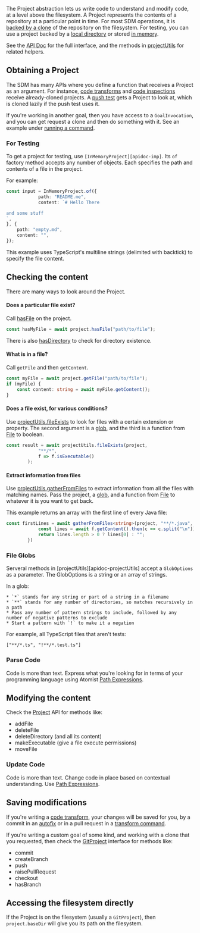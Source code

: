 The Project abstraction lets us write code to understand and modify code, at a level above the filesystem. A Project represents the contents of a repository at a particular point in time.
For most SDM operations, it is [backed by a clone][apidoc-gcgp] of the repository on the filesystem.
For testing, you can use a project backed by a [local directory][apidoc-nflp] or stored [in memory][apidoc-imp].

[apidoc-nflp]: https://atomist.github.io/automation-client/classes/_lib_project_local_nodefslocalproject_.nodefslocalproject.html (API Doc for NodeFsLocalProject)
[apidoc-gcgp]: https://atomist.github.io/automation-client/classes/_lib_project_git_gitcommandgitproject_.gitcommandgitproject.html (API Doc for GitCommandGitProject)
[apidoc-project]: https://atomist.github.io/automation-client/interfaces/_lib_project_project_.project.html (API doc for Project)
[apidoc-pu]: https://atomist.github.io/automation-client/modules/_lib_project_util_projectutils_.html (API Doc for projectUtils)

See the [API Doc][apidoc-project] for the full interface, and the methods in [projectUtils][apidoc-pu]
for related helpers.

## Obtaining a Project

The SDM has many APIs where you define a function that receives a Project as an argument.
For instance, [code transforms](transform.md) and [code inspections](inspect.md) receive
already-cloned projects. A [push test](push-test.md) gets a Project to look at, which is cloned
lazily if the push test uses it.

If you're working in another goal, then you have access to a `GoalInvocation`, and you can
get request a clone and then do something with it. See an example under [running a command](spawn.md#running-a-command-in-a-project).

### For Testing

To get a project for testing, use `[InMemoryProject][apidoc-imp]`. Its `of` factory method
accepts any number of objects. Each specifies the path and contents of a file in the project.

For example:

```typescript
const input = InMemoryProject.of({
            path: "README.me",
            content: `# Hello There

and some stuff
`,
}, {
    path: "empty.md",
    content: "",
});
```

This example uses TypeScript's multiline strings (delimited with backtick) to specify the file content.

## Checking the content

There are many ways to look around the Project.

#### Does a particular file exist?

Call [hasFile](https://atomist.github.io/automation-client/interfaces/_lib_project_project_.project.html#hasfile) on the project.

```typescript
const hasMyFile = await project.hasFile("path/to/file");
```

There is also [hasDirectory](https://atomist.github.io/automation-client/interfaces/_lib_project_project_.project.html#hasdirectory) to check for directory existence.

#### What is in a file?

Call `getFile` and then `getContent`.

```typescript
const myFile = await project.getFile("path/to/file");
if (myFile) {
    const content: string = await myFile.getContent();
}
```

<!-- Do we want to document streamFiles? That's harder. -->

#### Does a file exist, for various conditions?

Use [projectUtils.fileExists](https://atomist.github.io/automation-client/modules/_lib_project_util_projectutils_.html#fileexists)
to look for files with a certain extension or property.
The second argument is a [glob](#file-globs), and the third is a function from [File](https://atomist.github.io/automation-client/interfaces/_lib_project_file_.file.html) to boolean.

```typescript
const result = await projectUtils.fileExists(project,
            "**/*",
            f => f.isExecutable()
        );
```

#### Extract information from files

Use [projectUtils.gatherFromFiles](https://atomist.github.io/automation-client/modules/_lib_project_util_projectutils_.html#gatherfromfiles)
to extract information from all the files with matching names.
Pass the project, a [glob](#file-globs), and a function from [File](https://atomist.github.io/automation-client/interfaces/_lib_project_file_.file.html) to whatever it is
you want to get back.

This example returns an array with the first line of every Java file:

```typescript
const firstLines = await gatherFromFiles<string>(project, "**/*.java", async f => {
            const lines = await f.getContent().then(c => c.split("\n"));
            return lines.length > 0 ? lines[0] : "";
        })
```

### File Globs

Serveral methods in [projectUtils][apidoc-projectUtils] accept a `GlobOptions` as a parameter.
The GlobOptions is a string or an array of strings.

In a glob:

    * `*` stands for any string or part of a string in a filename
    * `**` stands for any number of directories, so matches recursively in a path
    * Pass any number of pattern strings to include, followed by any number of negative patterns to exclude
    * Start a pattern with `!` to make it a negation

For example, all TypeScript files that aren't tests:

`["**/*.ts", "!**/*.test.ts"]`

### Parse Code

Code is more than text. Express what you're looking for in terms of your programming language
using Atomist [Path Expressions](pxe.md).

## Modifying the content

Check the [Project][apidoc-project] API for methods like:

* addFile
* deleteFile
* deleteDirectory (and all its content)
* makeExecutable (give a file execute permissions)
* moveFile

### Update Code

Code is more than text. Change code in place based on contextual understanding. Use [Path Expressions](pxe.md).

## Saving modifications

If you're writing a [code transform](transform.md), your changes will be saved for you,
by a commit in an [autofix](autofix.md) or in a pull request in a [transform command](transform.md#creating-a-command-for-a-transform).

If you're writing a custom goal of some kind, and working with a clone that you requested,
then check the [GitProject][apidoc-gitproject] interface for methods like:

* commit
* createBranch
* push
* raisePullRequest
* checkout
* hasBranch

[apidoc-gitproject]: https://atomist.github.io/automation-client/interfaces/_lib_project_git_gitproject_.gitproject.html (API Doc for GitProject)


## Accessing the filesystem directly

If the Project is on the filesystem (usually a `GitProject`), then `project.baseDir` will give
you its path on the filesystem.


[apidoc-imp]: https://atomist.github.io/automation-client/classes/_lib_project_mem_inmemoryproject_.inmemoryproject.html (API Doc for InMemoryProject)